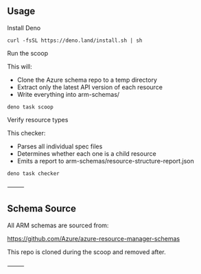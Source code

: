 ## Usage

Install Deno

`curl -fsSL https://deno.land/install.sh | sh`

Run the scoop

This will:
- Clone the Azure schema repo to a temp directory
- Extract only the latest API version of each resource
- Write everything into arm-schemas/

`deno task scoop`

Verify resource types

This checker:
- Parses all individual spec files
- Determines whether each one is a child resource
- Emits a report to arm-schemas/resource-structure-report.json

`deno task checker`

⸻

## Schema Source

All ARM schemas are sourced from:

https://github.com/Azure/azure-resource-manager-schemas

This repo is cloned during the scoop and removed after.

⸻
